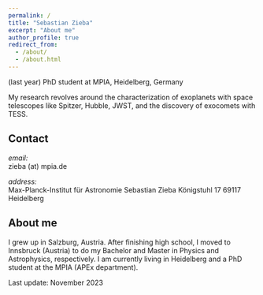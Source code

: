 ```yaml
---
permalink: /
title: "Sebastian Zieba"
excerpt: "About me"
author_profile: true
redirect_from: 
  - /about/
  - /about.html
---
```


(last year) PhD student at MPIA, Heidelberg, Germany

My research revolves around the characterization of exoplanets with space telescopes like Spitzer, Hubble, JWST, and the discovery of exocomets with TESS.

Contact
-------

*email:*  
zieba (at) mpia.de

*address:*<br>
Max-Planck-Institut für Astronomie
Sebastian Zieba
Königstuhl 17
69117 Heidelberg

About me
--------

I grew up in Salzburg, Austria. After finishing high school, I moved to Innsbruck (Austria) to do my Bachelor and Master in Physics and Astrophysics, respectively. I am currently living in Heidelberg and a PhD student at the MPIA (APEx department).

Last update: November 2023
